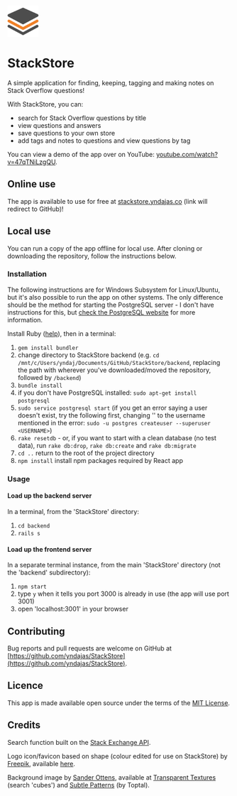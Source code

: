 <img src="public/images/favicon/android-chrome-192x192.png" alt="app icon" title="app icon" width="70px">

# StackStore

A simple application for finding, keeping, tagging and making notes on Stack Overflow questions!

With StackStore, you can:

- search for Stack Overflow questions by title
- view questions and answers
- save questions to your own store
- add tags and notes to questions and view questions by tag

You can view a demo of the app over on YouTube: [youtube.com/watch?v=47qTNiLzgQU](https://www.youtube.com/watch?v=47qTNiLzgQU)</a>.

## Online use

The app is available to use for free at [stackstore.yndajas.co](http://stackstore.yndajas.co) (link will redirect to GitHub)!

## Local use

You can run a copy of the app offline for local use. After cloning or downloading the repository, follow the instructions below.

### Installation

The following instructions are for Windows Subsystem for Linux/Ubuntu, but it's also possible to run the app on other systems. The only difference should be the method for starting the PostgreSQL server - I don't have instructions for this, but [check the PostgreSQL website](https://www.postgresql.org) for more information.

Install Ruby ([help](https://www.ruby-lang.org/en/documentation/installation)), then in a terminal:

1. `gem install bundler`
2. change directory to StackStore backend (e.g. `cd /mnt/c/Users/yndaj/Documents/GitHub/StackStore/backend`, replacing the path with wherever you've downloaded/moved the repository, followed by `/backend`)
3. `bundle install`
4. if you don't have PostgreSQL installed: `sudo apt-get install postgresql`
5. `sudo service postgresql start` (if you get an error saying a user doesn't exist, try the following first, changing '<USERNAME>' to the username mentioned in the error: `sudo -u postgres createuser --superuser <USERNAME>`)
6. `rake resetdb` - or, if you want to start with a clean database (no test data), run `rake db:drop`, `rake db:create` and `rake db:migrate`
7. `cd ..` return to the root of the project directory
8. `npm install` install npm packages required by React app

### Usage

#### Load up the backend server

In a terminal, from the 'StackStore' directory:

1. `cd backend`
2. `rails s`

#### Load up the frontend server

In a separate terminal instance, from the main 'StackStore' directory (not the 'backend' subdirectory):

1. `npm start`
2. type `y` when it tells you port 3000 is already in use (the app will use port 3001)
3. open 'localhost:3001' in your browser

## Contributing

Bug reports and pull requests are welcome on GitHub at [https://github.com/yndajas/StackStore](https://github.com/yndajas/StackStore).

## Licence

This app is made available open source under the terms of the [MIT License](https://opensource.org/licenses/MIT).

## Credits

Search function built on the [Stack Exchange API](https://api.stackexchange.com).

Logo icon/favicon based on shape (colour edited for use on StackStore) by [Freepik](https://www.flaticon.com/authors/freepik), available [here](https://www.flaticon.com/free-icon/stacked-files_17640).

Background image by [Sander Ottens](https://www.sanderottens.com), available at [Transparent Textures](https://www.transparenttextures.com) (search 'cubes') and [Subtle Patterns](https://www.toptal.com/designers/subtlepatterns/cubes) (by Toptal).

